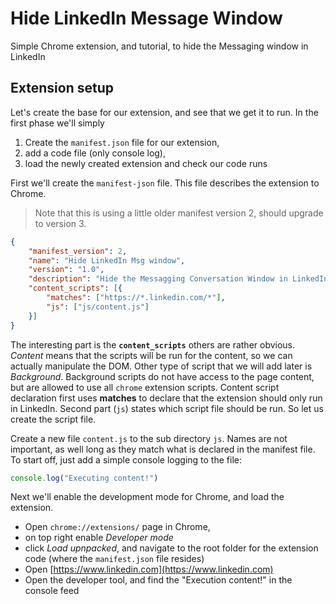 # Hide LinkedIn Message Window

Simple Chrome extension, and tutorial, to hide the Messaging window in LinkedIn

## Extension setup

Let's create the base for our extension, and see that we get it to run. In the first phase we'll simply

1. Create the `manifest.json` file for our extension,
3. add a code file (only console log),
4. load the newly created extension and check our code runs

First we'll create the `manifest-json` file. This file describes the extension to Chrome. 

> Note that this is using a little older manifest version 2, should upgrade to version 3.

```JSON
{
    "manifest_version": 2,
    "name": "Hide LinkedIn Msg window",
    "version": "1.0",
    "description": "Hide the Messagging Conversation Window in LinkedIn",
    "content_scripts": [{
        "matches": ["https://*.linkedin.com/*"],
        "js": ["js/content.js"]
    }]
}
```

The interesting part is the **`content_scripts`** others are rather obvious. *Content* means that the scripts will be run for the content, so we can actually manipulate the DOM. Other type of script that we will add later is *Background*. Background scripts do not have access to the page content, but are allowed to use all `chrome` extension scripts. Content script declaration first uses **matches** to declare that the extension should only run in LinkedIn. Second part (`js`) states which script file should be run. So let us create the script file.

Create a new file `content.js` to the sub directory `js`. Names are not important, as well long as they match what is declared in the manifest file. To start off, just add a simple console logging to the file:

```JavaScript
console.log("Executing content!")
```

Next we'll enable the development mode for Chrome, and load the extension.

* Open `chrome://extensions/` page in Chrome,
* on top right enable *Developer mode*
* click *Load upnpacked*, and navigate to the root folder for the extension code (where the `manifest.json` file resides)
* Open [https://www.linkedin.com](https://www.linkedin.com)
* Open the developer tool, and find the "Execution content!" in the console feed

